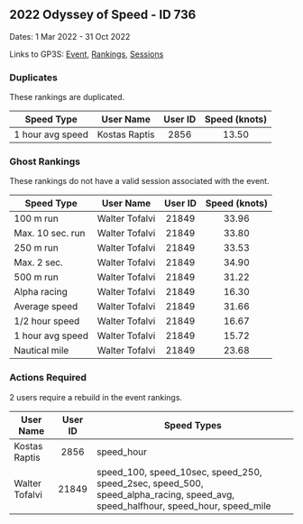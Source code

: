 ## 2022 Odyssey of Speed - ID 736

Dates: 1 Mar 2022 - 31 Oct 2022

Links to GP3S: [Event](https://www.gps-speedsurfing.com/default.aspx?mnu=event&val=736), [Rankings](https://www.gps-speedsurfing.com/default.aspx?mnu=eventranking&val=736), [Sessions](https://www.gps-speedsurfing.com/default.aspx?mnu=eventsessions&val=736)

### Duplicates

These rankings are duplicated.

| Speed Type | User Name | User ID | Speed (knots) |
| ---------- | --------- | :-----: | :-----------: |
| 1 hour avg speed | Kostas Raptis | 2856 | 13.50 |

### Ghost Rankings

These rankings do not have a valid session associated with the event.

| Speed Type | User Name | User ID | Speed (knots) |
| ---------- | --------- | :-----: | :-----------: |
| 100 m run | Walter Tofalvi | 21849 | 33.96 |
| Max. 10 sec. run | Walter Tofalvi | 21849 | 33.80 |
| 250 m run | Walter Tofalvi | 21849 | 33.53 |
| Max. 2 sec. | Walter Tofalvi | 21849 | 34.90 |
| 500 m run | Walter Tofalvi | 21849 | 31.22 |
| Alpha racing | Walter Tofalvi | 21849 | 16.30 |
| Average speed | Walter Tofalvi | 21849 | 31.66 |
| 1/2 hour speed | Walter Tofalvi | 21849 | 16.67 |
| 1 hour avg speed | Walter Tofalvi | 21849 | 15.72 |
| Nautical mile | Walter Tofalvi | 21849 | 23.68 |

### Actions Required

2 users require a rebuild in the event rankings.

| User Name | User ID | Speed Types |
| --------- | :-----: | ----------- |
| Kostas Raptis | 2856 | speed_hour |
| Walter Tofalvi | 21849 | speed_100, speed_10sec, speed_250, speed_2sec, speed_500, speed_alpha_racing, speed_avg, speed_halfhour, speed_hour, speed_mile |
